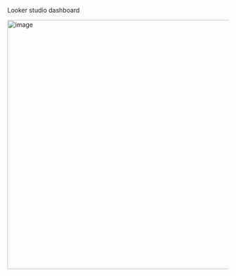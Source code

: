 Looker studio dashboard

<img width="566" alt="image" src="https://github.com/vishnu-t-r/EDA_with_SQL/assets/109589119/876958f1-bfc0-4863-bf5a-5b926bda9568">

